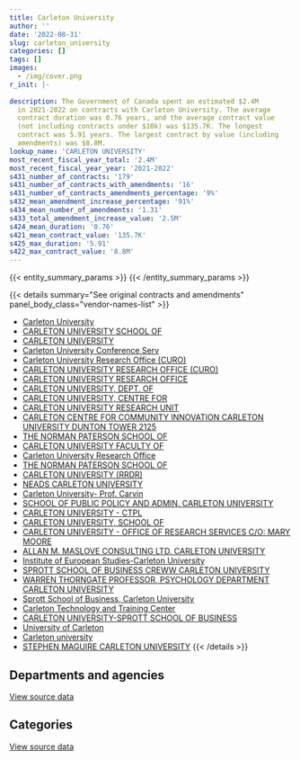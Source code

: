 ```yaml
---
title: Carleton University
author: ''
date: '2022-08-31'
slug: carleton_university
categories: []
tags: []
images:
  - /img/cover.png
r_init: |-
  
description: The Government of Canada spent an estimated $2.4M
  in 2021-2022 on contracts with Carleton University. The average
  contract duration was 0.76 years, and the average contract value
  (not including contracts under $10k) was $135.7K. The longest
  contract was 5.91 years. The largest contract by value (including
  amendments) was $8.8M.
lookup_name: 'CARLETON UNIVERSITY'
most_recent_fiscal_year_total: '2.4M'
most_recent_fiscal_year_year: '2021-2022'
s431_number_of_contracts: '179'
s431_number_of_contracts_with_amendments: '16'
s431_number_of_contracts_amendments_percentage: '9%'
s432_mean_amendment_increase_percentage: '91%'
s434_mean_number_of_amendments: '1.31'
s433_total_amendment_increase_value: '2.5M'
s424_mean_duration: '0.76'
s421_mean_contract_value: '135.7K'
s425_max_duration: '5.91'
s422_max_contract_value: '8.8M'
---
```


<script src="/rmarkdown-libs/htmlwidgets/htmlwidgets.js"></script>
<link href="/rmarkdown-libs/datatables-css/datatables-crosstalk.css" rel="stylesheet" />
<script src="/rmarkdown-libs/datatables-binding/datatables.js"></script>
<script src="/rmarkdown-libs/jquery/jquery-3.6.0.min.js"></script>
<link href="/rmarkdown-libs/dt-core-bootstrap/css/dataTables.bootstrap.min.css" rel="stylesheet" />
<link href="/rmarkdown-libs/dt-core-bootstrap/css/dataTables.bootstrap.extra.css" rel="stylesheet" />
<script src="/rmarkdown-libs/dt-core-bootstrap/js/jquery.dataTables.min.js"></script>
<script src="/rmarkdown-libs/dt-core-bootstrap/js/dataTables.bootstrap.min.js"></script>
<link href="/rmarkdown-libs/crosstalk/css/crosstalk.min.css" rel="stylesheet" />
<script src="/rmarkdown-libs/crosstalk/js/crosstalk.min.js"></script>
<script src="/rmarkdown-libs/htmlwidgets/htmlwidgets.js"></script>
<link href="/rmarkdown-libs/datatables-css/datatables-crosstalk.css" rel="stylesheet" />
<script src="/rmarkdown-libs/datatables-binding/datatables.js"></script>
<script src="/rmarkdown-libs/jquery/jquery-3.6.0.min.js"></script>
<link href="/rmarkdown-libs/dt-core-bootstrap/css/dataTables.bootstrap.min.css" rel="stylesheet" />
<link href="/rmarkdown-libs/dt-core-bootstrap/css/dataTables.bootstrap.extra.css" rel="stylesheet" />
<script src="/rmarkdown-libs/dt-core-bootstrap/js/jquery.dataTables.min.js"></script>
<script src="/rmarkdown-libs/dt-core-bootstrap/js/dataTables.bootstrap.min.js"></script>
<link href="/rmarkdown-libs/crosstalk/css/crosstalk.min.css" rel="stylesheet" />
<script src="/rmarkdown-libs/crosstalk/js/crosstalk.min.js"></script>

{{< entity_summary_params >}}
{{< /entity_summary_params >}}

{{< details summary="See original contracts and amendments" panel_body_class="vendor-names-list" >}}
- [Carleton University](https://search.open.canada.ca/en/ct/?sort=contract_value_f%20desc&page=1&search_text=%22Carleton%20University%22)
- [CARLETON UNIVERSITY SCHOOL OF](https://search.open.canada.ca/en/ct/?sort=contract_value_f%20desc&page=1&search_text=%22CARLETON%20UNIVERSITY%20SCHOOL%20OF%22)
- [CARLETON UNIVERSITY](https://search.open.canada.ca/en/ct/?sort=contract_value_f%20desc&page=1&search_text=%22CARLETON%20UNIVERSITY%22)
- [Carleton University Conference Serv](https://search.open.canada.ca/en/ct/?sort=contract_value_f%20desc&page=1&search_text=%22Carleton%20University%20Conference%20Serv%22)
- [Carleton University Research Office (CURO)](https://search.open.canada.ca/en/ct/?sort=contract_value_f%20desc&page=1&search_text=%22Carleton%20University%20Research%20Office%20%28CURO%29%22)
- [CARLETON UNIVERSITY RESEARCH OFFICE (CURO)](https://search.open.canada.ca/en/ct/?sort=contract_value_f%20desc&page=1&search_text=%22CARLETON%20UNIVERSITY%20RESEARCH%20OFFICE%20%28CURO%29%22)
- [CARLETON UNIVERSITY RESEARCH OFFICE](https://search.open.canada.ca/en/ct/?sort=contract_value_f%20desc&page=1&search_text=%22CARLETON%20UNIVERSITY%20RESEARCH%20OFFICE%22)
- [CARLETON UNIVERSITY, DEPT. OF](https://search.open.canada.ca/en/ct/?sort=contract_value_f%20desc&page=1&search_text=%22CARLETON%20UNIVERSITY%2c%20DEPT.%20OF%22)
- [CARLETON UNIVERSITY, CENTRE FOR](https://search.open.canada.ca/en/ct/?sort=contract_value_f%20desc&page=1&search_text=%22CARLETON%20UNIVERSITY%2c%20CENTRE%20FOR%22)
- [CARLETON UNIVERSITY RESEARCH UNIT](https://search.open.canada.ca/en/ct/?sort=contract_value_f%20desc&page=1&search_text=%22CARLETON%20UNIVERSITY%20RESEARCH%20UNIT%22)
- [CARLETON CENTRE FOR COMMUNITY INNOVATION CARLETON UNIVERSITY DUNTON TOWER 2125](https://search.open.canada.ca/en/ct/?sort=contract_value_f%20desc&page=1&search_text=%22CARLETON%20CENTRE%20FOR%20COMMUNITY%20INNOVATION%20CARLETON%20UNIVERSITY%20DUNTON%20TOWER%202125%22)
- [THE NORMAN PATERSON SCHOOL OF](https://search.open.canada.ca/en/ct/?sort=contract_value_f%20desc&page=1&search_text=%22THE%20NORMAN%20PATERSON%20SCHOOL%20OF%22)
- [CARLETON UNIVERSITY FACULTY OF](https://search.open.canada.ca/en/ct/?sort=contract_value_f%20desc&page=1&search_text=%22CARLETON%20UNIVERSITY%20FACULTY%20OF%22)
- [Carleton University Research Office](https://search.open.canada.ca/en/ct/?sort=contract_value_f%20desc&page=1&search_text=%22Carleton%20University%20Research%20Office%22)
- [THE NORMAN PATERSON SCHOOL OF](https://search.open.canada.ca/en/ct/?sort=contract_value_f%20desc&page=1&search_text=%22%2a%20THE%20NORMAN%20PATERSON%20SCHOOL%20OF%22)
- [CARLETON UNIVERSITY (RRDR)](https://search.open.canada.ca/en/ct/?sort=contract_value_f%20desc&page=1&search_text=%22CARLETON%20UNIVERSITY%20%28RRDR%29%22)
- [NEADS CARLETON UNIVERSITY](https://search.open.canada.ca/en/ct/?sort=contract_value_f%20desc&page=1&search_text=%22NEADS%20CARLETON%20UNIVERSITY%22)
- [Carleton University- Prof. Carvin](https://search.open.canada.ca/en/ct/?sort=contract_value_f%20desc&page=1&search_text=%22Carleton%20University-%20Prof.%20Carvin%22)
- [SCHOOL OF PUBLIC POLICY AND ADMIN. CARLETON UNIVERSITY](https://search.open.canada.ca/en/ct/?sort=contract_value_f%20desc&page=1&search_text=%22SCHOOL%20OF%20PUBLIC%20POLICY%20AND%20ADMIN.%20CARLETON%20UNIVERSITY%22)
- [CARLETON UNIVERSITY - CTPL](https://search.open.canada.ca/en/ct/?sort=contract_value_f%20desc&page=1&search_text=%22CARLETON%20UNIVERSITY%20-%20CTPL%22)
- [CARLETON UNIVERSITY, SCHOOL OF](https://search.open.canada.ca/en/ct/?sort=contract_value_f%20desc&page=1&search_text=%22CARLETON%20UNIVERSITY%2c%20SCHOOL%20OF%22)
- [CARLETON UNIVERSITY - OFFICE OF RESEARCH SERVICES C/O: MARY MOORE](https://search.open.canada.ca/en/ct/?sort=contract_value_f%20desc&page=1&search_text=%22CARLETON%20UNIVERSITY%20-%20OFFICE%20OF%20RESEARCH%20SERVICES%20C%2fO%3a%20MARY%20MOORE%22)
- [ALLAN M. MASLOVE CONSULTING LTD. CARLETON UNIVERSITY](https://search.open.canada.ca/en/ct/?sort=contract_value_f%20desc&page=1&search_text=%22ALLAN%20M.%20MASLOVE%20CONSULTING%20LTD.%20CARLETON%20UNIVERSITY%22)
- [Institute of European Studies-Carleton University](https://search.open.canada.ca/en/ct/?sort=contract_value_f%20desc&page=1&search_text=%22Institute%20of%20European%20Studies-Carleton%20University%22)
- [SPROTT SCHOOL OF BUSINESS CREWW CARLETON UNIVERSITY](https://search.open.canada.ca/en/ct/?sort=contract_value_f%20desc&page=1&search_text=%22SPROTT%20SCHOOL%20OF%20BUSINESS%20CREWW%20CARLETON%20UNIVERSITY%22)
- [WARREN THORNGATE PROFESSOR, PSYCHOLOGY DEPARTMENT CARLETON UNIVERSITY](https://search.open.canada.ca/en/ct/?sort=contract_value_f%20desc&page=1&search_text=%22WARREN%20THORNGATE%20PROFESSOR%2c%20PSYCHOLOGY%20DEPARTMENT%20CARLETON%20UNIVERSITY%22)
- [Sprott School of Business, Carleton University](https://search.open.canada.ca/en/ct/?sort=contract_value_f%20desc&page=1&search_text=%22Sprott%20School%20of%20Business%2c%20Carleton%20University%22)
- [Carleton Technology and Training Center](https://search.open.canada.ca/en/ct/?sort=contract_value_f%20desc&page=1&search_text=%22Carleton%20Technology%20and%20Training%20Center%22)
- [CARLETON UNIVERSITY-SPROTT SCHOOL OF BUSINESS](https://search.open.canada.ca/en/ct/?sort=contract_value_f%20desc&page=1&search_text=%22CARLETON%20UNIVERSITY-SPROTT%20SCHOOL%20OF%20BUSINESS%22)
- [University of Carleton](https://search.open.canada.ca/en/ct/?sort=contract_value_f%20desc&page=1&search_text=%22University%20of%20Carleton%22)
- [Carleton university](https://search.open.canada.ca/en/ct/?sort=contract_value_f%20desc&page=1&search_text=%22Carleton%20university%22)
- [STEPHEN MAGUIRE CARLETON UNIVERSITY](https://search.open.canada.ca/en/ct/?sort=contract_value_f%20desc&page=1&search_text=%22STEPHEN%20MAGUIRE%20CARLETON%20UNIVERSITY%22)
{{< /details >}}

## Departments and agencies

<div id="htmlwidget-1" style="width:100%;height:auto;" class="datatables html-widget"></div>
<script type="application/json" data-for="htmlwidget-1">{"x":{"style":"bootstrap","filter":"none","vertical":false,"data":[["<a href=\"/departments/cic/\">Immigration, Refugees and Citizenship Canada<\/a>","<a href=\"/departments/cnsc-ccsn/\">Canadian Nuclear Safety Commission<\/a>","<a href=\"/departments/cra-arc/\">Canada Revenue Agency<\/a>","<a href=\"/departments/csa-asc/\">Canadian Space Agency<\/a>","<a href=\"/departments/dfatd-maecd/\">Global Affairs Canada<\/a>","<a href=\"/departments/dfo-mpo/\">Fisheries and Oceans Canada<\/a>","<a href=\"/departments/dnd-mdn/\">National Defence<\/a>","<a href=\"/departments/ec/\">Environment and Climate Change Canada<\/a>","<a href=\"/departments/esdc-edsc/\">Employment and Social Development Canada<\/a>","<a href=\"/departments/fcac-acfc/\">Financial Consumer Agency of Canada<\/a>","<a href=\"/departments/hc-sc/\">Health Canada<\/a>","<a href=\"/departments/nrc-cnrc/\">National Research Council Canada<\/a>","<a href=\"/departments/nrcan-rncan/\">Natural Resources Canada<\/a>","<a href=\"/departments/pc/\">Parks Canada<\/a>","<a href=\"/departments/phac-aspc/\">Public Health Agency of Canada<\/a>","<a href=\"/departments/ps-sp/\">Public Safety Canada<\/a>","<a href=\"/departments/pwgsc-tpsgc/\">Public Services and Procurement Canada<\/a>","<a href=\"/departments/tbs-sct/\">Treasury Board of Canada Secretariat<\/a>","<a href=\"/departments/tc/\">Transport Canada<\/a>"],[null,243276.22,18730.14,null,22604.08,117853.75,3246962.41,70250.07,null,null,127345,35000,146497.33,null,null,19117.96,706907.94,null,1815.61],[null,66827.49,36705.06,null,257395.16,157047.36,1072449.86,48839.76,39960,null,148548.94,883156.61,154190.6,null,24750,39532.04,11130.5,22261,58674.89],[54240,null,12217.54,26904.15,148672.94,112757.75,2029672.27,200149,12527.04,null,137808.88,949005.43,84426.48,null,null,null,null,null,69667.64],[null,null,30064.4,null,45700.45,60509.75,441356.06,95606.62,null,2254.74,136883.43,979690.28,491777.63,39600,null,null,null,null,41826.67]],"container":"<table class=\"table table-striped table-hover row-border order-column display\">\n  <thead>\n    <tr>\n      <th>Department<\/th>\n      <th>2018-2019<\/th>\n      <th>2019-2020<\/th>\n      <th>2020-2021<\/th>\n      <th>2021-2022<\/th>\n    <\/tr>\n  <\/thead>\n<\/table>","options":{"order":[[4,"desc"]],"pageLength":10,"autoWidth":true,"columnDefs":[{"targets":1,"render":"function(data, type, row, meta) {\n    return type !== 'display' ? data : DTWidget.formatCurrency(data, \"$\", 2, 3, \",\", \".\", true, null);\n  }"},{"targets":2,"render":"function(data, type, row, meta) {\n    return type !== 'display' ? data : DTWidget.formatCurrency(data, \"$\", 2, 3, \",\", \".\", true, null);\n  }"},{"targets":3,"render":"function(data, type, row, meta) {\n    return type !== 'display' ? data : DTWidget.formatCurrency(data, \"$\", 2, 3, \",\", \".\", true, null);\n  }"},{"targets":4,"render":"function(data, type, row, meta) {\n    return type !== 'display' ? data : DTWidget.formatCurrency(data, \"$\", 2, 3, \",\", \".\", true, null);\n  }"},{"width":"16%","targets":[1,2,3,4]},{"className":"dt-right","targets":[1,2,3,4]}],"orderClasses":false}},"evals":["options.columnDefs.0.render","options.columnDefs.1.render","options.columnDefs.2.render","options.columnDefs.3.render"],"jsHooks":[]}</script>
<p class="text-right">
<a href="https://github.com/GoC-Spending/contracts-data/tree/main/data/out/vendors/carleton_university/summary_by_fiscal_year_by_department.csv" class="source-data-link btn btn-link">View source data</a>
</p>

## Categories

<div id="htmlwidget-2" style="width:100%;height:auto;" class="datatables html-widget"></div>
<script type="application/json" data-for="htmlwidget-2">{"x":{"style":"bootstrap","filter":"none","vertical":false,"data":[["<a href=\"/categories/facilities_and_construction/\">Facilities and construction<\/a>","<a href=\"/categories/office_management/\">Office management<\/a>","<a href=\"/categories/professional_services/\">Professional services<\/a>","<a href=\"/categories/industrial_products_and_services/\">Industrial products and services<\/a>","<a href=\"/categories/travel/\">Travel<\/a>","<a href=\"/categories/human_capital/\">Human capital<\/a>"],[977987.95,2986995.39,667748.02,null,22604.08,101025.06],[680760.28,null,1985750.1,null,256179.52,98779.36],[621552.34,null,3175977.75,null,null,40519.03],[521383.59,null,1779494.94,31000,null,33391.5]],"container":"<table class=\"table table-striped table-hover row-border order-column display\">\n  <thead>\n    <tr>\n      <th>Category<\/th>\n      <th>2018-2019<\/th>\n      <th>2019-2020<\/th>\n      <th>2020-2021<\/th>\n      <th>2021-2022<\/th>\n    <\/tr>\n  <\/thead>\n<\/table>","options":{"order":[[4,"desc"]],"dom":"t","pageLength":30,"autoWidth":true,"columnDefs":[{"targets":1,"render":"function(data, type, row, meta) {\n    return type !== 'display' ? data : DTWidget.formatCurrency(data, \"$\", 2, 3, \",\", \".\", true, null);\n  }"},{"targets":2,"render":"function(data, type, row, meta) {\n    return type !== 'display' ? data : DTWidget.formatCurrency(data, \"$\", 2, 3, \",\", \".\", true, null);\n  }"},{"targets":3,"render":"function(data, type, row, meta) {\n    return type !== 'display' ? data : DTWidget.formatCurrency(data, \"$\", 2, 3, \",\", \".\", true, null);\n  }"},{"targets":4,"render":"function(data, type, row, meta) {\n    return type !== 'display' ? data : DTWidget.formatCurrency(data, \"$\", 2, 3, \",\", \".\", true, null);\n  }"},{"width":"16%","targets":[1,2,3,4]},{"className":"dt-right","targets":[1,2,3,4]}],"orderClasses":false,"lengthMenu":[10,25,30,50,100]}},"evals":["options.columnDefs.0.render","options.columnDefs.1.render","options.columnDefs.2.render","options.columnDefs.3.render"],"jsHooks":[]}</script>
<p class="text-right">
<a href="https://github.com/GoC-Spending/contracts-data/tree/main/data/out/vendors/carleton_university/summary_by_fiscal_year_by_category.csv" class="source-data-link btn btn-link">View source data</a>
</p>
